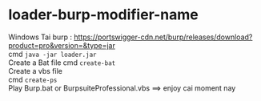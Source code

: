# loader-burp-modifier-name
Windows
Tai burp : https://portswigger-cdn.net/burp/releases/download?product=pro&version=&type=jar  
cmd `java -jar loader.jar`  
Create a Bat file
cmd `create-bat`  
Create a vbs file  
cmd `create-ps`  
Play Burp.bat or BurpsuiteProfessional.vbs ==> enjoy cai moment nay  
